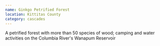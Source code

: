 ```yaml
---
name: Ginkgo Petrified Forest
location: Kittitas County
category: cascades
---
```


A petrified forest with more than 50 species of wood; camping and water activities on the Columbia River's Wanapum Reservoir

